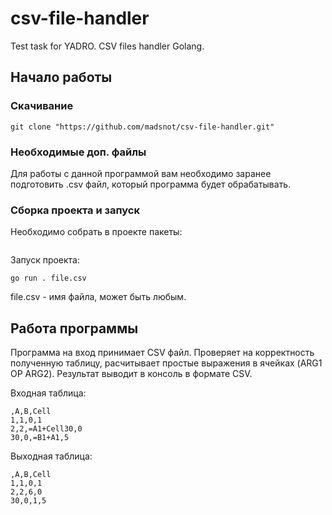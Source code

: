 # csv-file-handler
Test task for YADRO. CSV files handler Golang.

## Начало работы

### Скачивание
```
git clone "https://github.com/madsnot/csv-file-handler.git"
```

### Необходимые доп. файлы
Для работы с данной программой вам необходимо заранее подготовить .csv файл, который программа будет обрабатывать.

### Сборка проекта и запуск
Необходимо собрать в проекте пакеты:
```
```
Запуск проекта:
```
go run . file.csv
```
file.csv - имя файла, может быть любым.

## Работа программы
Программа на вход принимает CSV файл. Проверяет на корректность полученную таблицу, расчитывает простые выражения в ячейках (ARG1 OP ARG2). Результат выводит в консоль в формате CSV.

Входная таблица:
```csv
,A,B,Cell
1,1,0,1
2,2,=A1+Cell30,0
30,0,=B1+A1,5
```
Выходная таблица:
```csv
,A,B,Cell
1,1,0,1
2,2,6,0
30,0,1,5
```